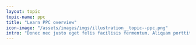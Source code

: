 ```yaml
---
layout: topic
topic-name: ppc
title: "Learn PPC overview"
icon-image: "/assets/images/imgs/illustration__topic--ppc.png"
intro: "Donec nec justo eget felis facilisis fermentum. Aliquam porttitor mauris sit amet orci. Aenean dignissim pellentesque felis."
---
```


<!-- colors defined in guide-panel.css / color settings -->